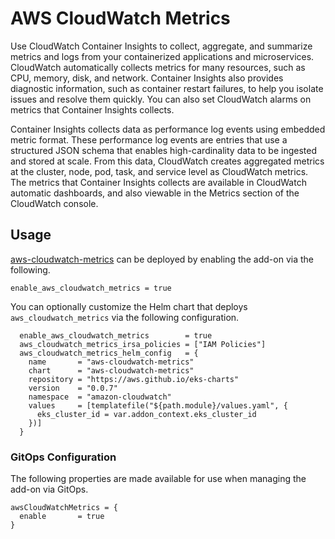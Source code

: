 # AWS CloudWatch Metrics

Use CloudWatch Container Insights to collect, aggregate, and summarize metrics and logs from your containerized applications and microservices. CloudWatch automatically collects metrics for many resources, such as CPU, memory, disk, and network. Container Insights also provides diagnostic information, such as container restart failures, to help you isolate issues and resolve them quickly. You can also set CloudWatch alarms on metrics that Container Insights collects.

Container Insights collects data as performance log events using embedded metric format. These performance log events are entries that use a structured JSON schema that enables high-cardinality data to be ingested and stored at scale. From this data, CloudWatch creates aggregated metrics at the cluster, node, pod, task, and service level as CloudWatch metrics. The metrics that Container Insights collects are available in CloudWatch automatic dashboards, and also viewable in the Metrics section of the CloudWatch console.

## Usage

[aws-cloudwatch-metrics](https://github.com/aws-ia/terraform-aws-eks-blueprints/tree/main/modules/kubernetes-addons/aws-cloudwatch-metrics) can be deployed by enabling the add-on via the following.

```hcl
enable_aws_cloudwatch_metrics = true
```

You can optionally customize the Helm chart that deploys `aws_cloudwatch_metrics` via the following configuration.

```hcl
  enable_aws_cloudwatch_metrics        = true
  aws_cloudwatch_metrics_irsa_policies = ["IAM Policies"]
  aws_cloudwatch_metrics_helm_config   = {
    name       = "aws-cloudwatch-metrics"
    chart      = "aws-cloudwatch-metrics"
    repository = "https://aws.github.io/eks-charts"
    version    = "0.0.7"
    namespace  = "amazon-cloudwatch"
    values     = [templatefile("${path.module}/values.yaml", {
      eks_cluster_id = var.addon_context.eks_cluster_id
    })]
  }
```

### GitOps Configuration

The following properties are made available for use when managing the add-on via GitOps.

```hcl
awsCloudWatchMetrics = {
  enable       = true
}
```
